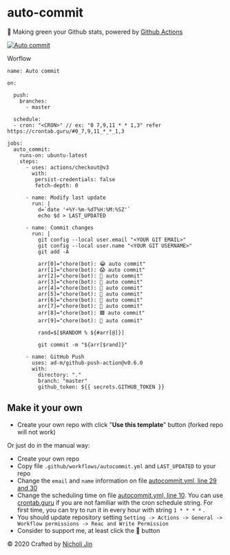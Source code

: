 # auto-commit

🌳 Making green your Github stats, powered by [Github Actions](https://github.com/features/actions)

[![Auto commit](https://github.com/expressd3v/autocommit/workflows/Auto%20commit/badge.svg)](https://github.com/expressd3v/autocommit/actions?query=workflow%3A%22Auto+commit%22)

Worflow

```
name: Auto commit

on:

  push:
    branches:
      - master
      
  schedule:
  - cron: "<CRON>" // ex: "0 7,9,11 * * 1,3" refer https://crontab.guru/#0_7,9,11_*_*_1,3

jobs:
  auto_commit:
    runs-on: ubuntu-latest
    steps:
      - uses: actions/checkout@v3      
        with:
         persist-credentials: false
         fetch-depth: 0

      - name: Modify last update
        run: |
          d=`date '+%Y-%m-%dT%H:%M:%SZ'`
          echo $d > LAST_UPDATED
          
      - name: Commit changes
        run: |
          git config --local user.email "<YOUR GIT EMAIL>"
          git config --local user.name "<YOUR GIT USERNAME>"
          git add -A
          
          arr[0]="chore(bot): 😂 auto commit"
          arr[1]="chore(bot): 😱 auto commit"
          arr[2]="chore(bot): 👿 auto commit"
          arr[3]="chore(bot): 💩 auto commit"
          arr[4]="chore(bot): 🙏 auto commit"
          arr[5]="chore(bot): 🙈 auto commit"
          arr[6]="chore(bot): 🐐 auto commit"
          arr[7]="chore(bot): 🤖 auto commit"
          arr[8]="chore(bot): 🟩 auto commit"
          arr[9]="chore(bot): 👻 auto commit"
          
          rand=$[$RANDOM % ${#arr[@]}]
          
          git commit -m "${arr[$rand]}"
          
      - name: GitHub Push
        uses: ad-m/github-push-action@v0.6.0
        with:
          directory: "."
          branch: "master"
          github_token: ${{ secrets.GITHUB_TOKEN }}
```


## Make it your own

- Create your own repo with click "**Use this template**" button (forked repo will not work)

Or just do in the manual way:

- Create your own repo
- Copy file `.github/workflows/autocommit.yml` and `LAST_UPDATED` to your repo
- Change the `email` and `name` information on file [autocommit.yml, line 29 and 30](https://github.com/expressd3v/autocommit/blob/master/.github/workflows/autocommit.yml#L29)
- Change the scheduling time on file [autocommit.yml, line 10](https://github.com/expressd3v/autocommit/blob/master/.github/workflows/autocommit.yml#L10). You can use [crontab.guru](https://crontab.guru/) if you are not familiar with the cron schedule string. For first time, you can try to run it in every hour with string `1 * * * *` .
- You should update repository setting `Setting -> Actions -> General -> Workflow permissions -> Reac and Write Permission`
- Consider to support me, at least click the 🌟 button


© 2020 Crafted by [Nicholi Jin](https://nicholijin.com/)
